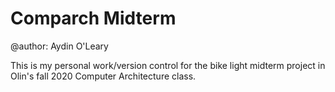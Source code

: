 # Comparch Midterm
@author: Aydin O'Leary

This is my personal work/version control for the bike light midterm project in
Olin's fall 2020 Computer Architecture class.
